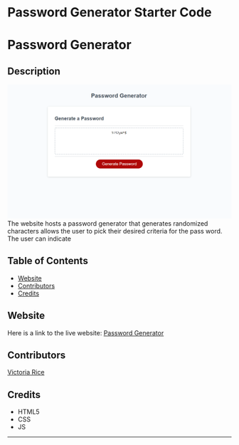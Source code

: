 # Password Generator Starter Code
# Password Generator 

## Description 
![alt text](./Develop/passwordGen.png)
The website hosts a password generator that generates randomized characters allows the user to pick their desired criteria for the pass word. The user can indicate 


## Table of Contents 
* [Website](#website)
* [Contributors](#contributors)
* [Credits](#credits)

## Website
Here is a link to the live website:
[Password Generator]()


## Contributors
[Victoria Rice](https://github.com/vtori37)

## Credits
* HTML5
* CSS 
* JS
--- 

